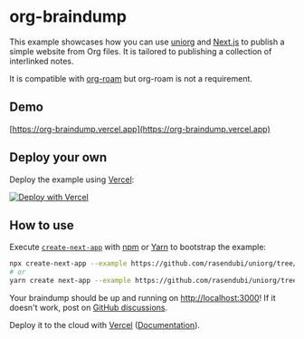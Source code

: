 # org-braindump

This example showcases how you can use [uniorg][uniorg] and [Next.js][nextjs] to publish a simple website from Org files. It is tailored to publishing a collection of interlinked notes.

It is compatible with [org-roam][org-roam] but org-roam is not a requirement.

[uniorg]: https://github.com/rasendubi/uniorg
[nextjs]: https://nextjs.org/
[org-roam]: https://github.com/org-roam/org-roam

## Demo

[https://org-braindump.vercel.app](https://org-braindump.vercel.app)

## Deploy your own

Deploy the example using [Vercel](https://vercel.com):

[![Deploy with Vercel](https://vercel.com/button)](https://vercel.com/new/git/external?repository-url=https://github.com/rasendubi/uniorg/tree/master/examples/org-braindump&project-name=org-blog-starter&repository-name=braindump)

## How to use

Execute [`create-next-app`](https://github.com/vercel/next.js/tree/canary/packages/create-next-app) with [npm](https://docs.npmjs.com/cli/init) or [Yarn](https://yarnpkg.com/lang/en/docs/cli/create/) to bootstrap the example:

```bash
npx create-next-app --example https://github.com/rasendubi/uniorg/tree/master/examples/org-braindump braindump
# or
yarn create next-app --example https://github.com/rasendubi/uniorg/tree/master/examples/org-braindump braindump
```

Your braindump should be up and running on [http://localhost:3000](http://localhost:3000)! If it doesn't work, post on [GitHub discussions](https://github.com/rasendubi/uniorg/discussions).

Deploy it to the cloud with [Vercel](https://vercel.com/new) ([Documentation](https://nextjs.org/docs/deployment)).
